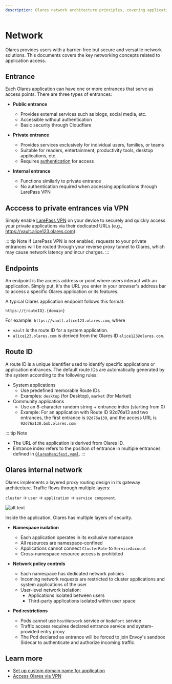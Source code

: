 ```yaml
---
description: Olares network architecture principles, covering application entrance types, local access mechanisms, endpoint configurations and internal network security policies.
---
```

# Network

Olares provides users with a barrier-free but secure and versatile network solutions. This documents covers the key networking concepts related to application access.

## Entrance

Each Olares application can have one or more entrances that serve as access points. There are three types of entrances:

- **Public entrance**

  - Provides external services such as blogs, social media, etc.
  - Accessible without authentication
  - Basic security through Cloudflare

- **Private entrance**

  - Provides services exclusively for individual users, families, or teams
  - Suitable for readers, entertainment, productivity tools, desktop applications, etc.
  - Requires [authentication](account.md#multi-factor-authentication-mfa) for access

- **Internal entrance**
  - Functions similarly to private entrance
  - No authentication required when accessing applications through LarePass VPN

## Acccess to private entrances via VPN

Simply enable [LarePass VPN](/manual/larepass/private-network.md) on your device to securely and quickly access your private
applications via their dedicated URLs (e.g., https://vault.alice123.olares.com).

::: tip Note
If LarePass VPN is not enabled, requests to your private entrances will be routed through your reverse proxy tunnel to Olares, which may cause network latency and incur charges.
:::

## Endpoints

An endpoint is the access address or point where users interact with an application. Simply put, it's the URL you enter in your browser's address bar to access a specific Olares application or its features.

A typical Olares application endpoint follows this format:

    https://{routeID}.{domain}

For example: `https://vault.alice123.olares.com`, where

- `vault` is the route ID for a system application.
- `alice123.olares.com` is derived from the Olares ID `alice123@olares.com`.

## Route ID

A route ID is a unique identifier used to identify specific applications or application entrances. The default route IDs are automatically generated by the system according to the following rules:

- System applications
  - Use predefined memorable Route IDs
  - Examples: `desktop` (for Desktop), `market` (for Market)
- Community applications
  - Use an 8-character random string + entrance index (starting from 0)
  - Example: For an application with Route ID 92d76a13 and two entrances, the first entrance is `92d76a130`, and the access URL is `92d76a130.bob.olares.com`

::: tip Note

- The URL of the application is derived from Olares ID.
- Entrance index refers to the position of entrance in multiple entrances defined in [`OlaresManifest.yaml`](../../developer/develop/package/manifest.md).
  :::

## Olares internal network

Olares implements a layered proxy routing design in its gateway architecture. Traffic flows through multiple layers:

`cluster` -> `user` -> `application` -> `service component`.

![alt text](/images/overview/olares/image4.jpeg)

Inside the application, Olares has multiple layers of security.

- **Namespace isolation**

  - Each application operates in its exclusive namespace
  - All resources are namespace-confined
  - Applications cannot connect `ClusterRole` to `ServiceAccount`
  - Cross-namespace resource access is prohibited

- **Network policy controls**
  - Each namespace has dedicated network policies
  - Incoming network requests are restricted to cluster applications and system applications of the user
  - User-level network isolation:
    - Applications isolated between users
    - Third-party applications isolated within user space
- **Pod restrictions**
  - Pods cannot use `hostNetwork` service or `NodePort` service
  - Traffic access requires declared entrance service and system-provided entry proxy
  - The Pod declared as entrance will be forced to join Envoy's sandbox Sidecar to authenticate and authorize incoming traffic.

## Learn more

- [Set up custom domain name for application](../olares/settings/custom-app-domain.md#custom-domain-name)
- [Access Olares via VPN](/manual/larepass/private-network.md)
